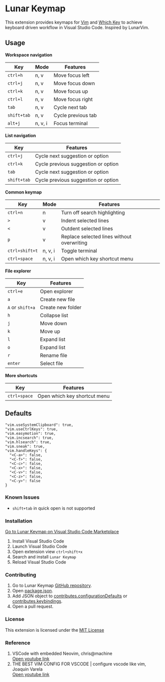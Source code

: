 # Lunar Keymap

This extension provides keymaps for [Vim](https://marketplace.visualstudio.com/items?itemName=vscodevim.vim) and [Which Key](https://marketplace.visualstudio.com/items?itemName=VSpaceCode.whichkey) to achieve keyboard driven workflow in Visual Studio Code. Inspired by LunarVim.

## Usage

**Workspace navigation**

| Key         | Mode    | Features           |
| ----------- | ------- | ------------------ |
| `ctrl+h`    | n, v    | Move focus left    |
| `ctrl+j`    | n, v    | Move focus down    |
| `ctrl+k`    | n, v    | Move focus up      |
| `ctrl+l`    | n, v    | Move focus right   |
| `tab`       | n, v    | Cycle next tab     |
| `shift+tab` | n, v    | Cycle previous tab |
| `alt+j`     | n, v, i | Focus terminal     |

**List navigation**

| Key         | Features                            |
| ----------- | ----------------------------------- |
| `ctrl+j`    | Cycle next suggestion or option     |
| `ctrl+k`    | Cycle previous suggestion or option |
| `tab`       | Cycle next suggestion or option     |
| `shift+tab` | Cycle previous suggestion or option |

**Common keymap**

| Key            | Mode    | Features                                   |
| -------------- | ------- | ------------------------------------------ |
| `ctrl+n`       | n       | Turn off search highlighting               |
| `>`            | v       | Indent selected lines                      |
| `<`            | v       | Outdent selected lines                     |
| `p`            | v       | Replace selected lines without overwriting |
| `ctrl+shift+t` | n, v, i | Toggle terminal                            |
| `ctrl+space`   | n, v, i | Open which key shortcut menu               |

**File explorer**

| Key              | Features          |
| ---------------- | ----------------- |
| `ctrl+e`         | Open explorer     |
| `a`              | Create new file   |
| `A` or `shift+a` | Create new folder |
| `h`              | Collapse list     |
| `j`              | Move down         |
| `k`              | Move up           |
| `l`              | Expand list       |
| `o`              | Expand list       |
| `r`              | Rename file       |
| `enter`          | Select file       |

**More shortcuts**

| Key          | Features                     |
| ------------ | ---------------------------- |
| `ctrl+space` | Open which key shortcut menu |

## Defaults

```
"vim.useSystemClipboard": true,
"vim.useCtrlKeys": true,
"vim.easymotion": true,
"vim.incsearch": true,
"vim.hlsearch": true,
"vim.sneak": true,
"vim.handleKeys": {
  "<C-a>": false,
  "<C-f>": false,
  "<C-c>": false,
  "<C-x>": false,
  "<C-v>": false,
  "<C-z>": false,
  "<C-y>": false
}
```

### Known Issues

- `shift+tab` in quick open is not supported

### Installation

[Go to Lunar Keymap on Visual Studio Code Marketplace](https://marketplace.visualstudio.com/items?itemName=fathulfahmy.lunarkeymap)
1. Install Visual Studio Code
2. Launch Visual Studio Code
3. Open extension view `ctrl+shift+x`
4. Search and install `Lunar Keymap`
5. Reload Visual Studio Code

### Contributing

1. Go to Lunar Keymap [GitHub repository](https://github.com/fathulfahmy/lunarkeymap).
2. Open [package.json](https://github.com/fathulfahmy/lunarkeymap/blob/main/package.json).
3. Add JSON object to [contributes.configurationDefaults](https://github.com/fathulfahmy/lunarkeymap/blob/main/package.json) or [contributes.keybindings](https://github.com/fathulfahmy/lunarkeymap/blob/main/package.json).
4. Open a pull request.

### License

This extension is licensed under the [MIT License](https://github.com/fathulfahmy/lunarkeymap/blob/main/LICENSEhttps://github.com/fathulfahmy/lunarkeymap)

### Reference

1. VSCode with embedded Neovim, chris@machine  
   [Open youtube link](https://www.youtube.com/watch?v=g4dXZ0RQWdw)
2. THE BEST VIM CONFIG FOR VSCODE | configure vscode like vim, Joaquin Varela  
   [Open youtube link](https://www.youtube.com/watch?v=Vkm4bc2Y0AA&t=215s)
